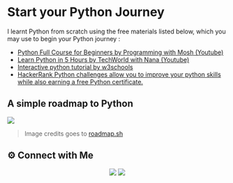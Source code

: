 # Start your Python Journey

I learnt Python from scratch using the free materials listed below, which you may use to begin your Python journey :
- [Python Full Course for Beginners by Programming with Mosh (Youtube)](https://www.youtube.com/watch?v=_uQrJ0TkZlc)
- [Learn Python in 5 Hours by TechWorld with Nana (Youtube)](https://www.youtube.com/watch?v=t8pPdKYpowI)
- [Interactive python tutorial by w3schools](https://www.w3schools.com/python/default.asp)
- [HackerRank Python challenges allow you to improve your python skills while also earning a free Python certificate.](https://www.hackerrank.com/domains/python)


 ## A simple roadmap to Python 
 
![](https://roadmap.sh/roadmaps/python.png)
>Image credits goes to [roadmap.sh](www.roadmap.sh)

## ⚙️ Connect with Me

<p align="center">
<a href="mailto:sarath2375@gmail.com"><img src="https://img.shields.io/badge/Gmail-D14836?style=for-the-badge&logo=gmail&logoColor=white"/></a>
<a href="https://www.linkedin.com/in/sarath-p-m/"><img src="https://img.shields.io/badge/LinkedIn-0077B5?style=for-the-badge&logo=linkedin&logoColor=white"/></a>
</p>
